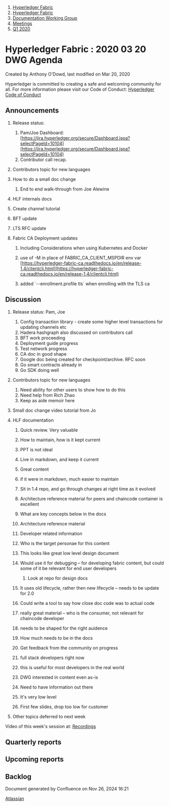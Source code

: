 1. [Hyperledger Fabric](index.html)
2. [Hyperledger Fabric](Hyperledger-Fabric_22839309.html)
3. [Documentation Working Group](Documentation-Working-Group_22839782.html)
4. [Meetings](Meetings_22839778.html)
5. [Q1 2020](Q1-2020_22841524.html)

# Hyperledger Fabric : 2020 03 20 DWG Agenda

Created by Anthony O'Dowd, last modified on Mar 20, 2020

Hyperledger is committed to creating a safe and welcoming community for all. For more information please visit our Code of Conduct: [Hyperledger Code of Conduct](https://lf-hyperledger.atlassian.net/wiki/spaces/HYP/pages/19595281/Hyperledger+Code+of+Conduct)

## Announcements

1. Release status:
   
   1. Pam/Joe Dashboard: [https://jira.hyperledger.org/secure/Dashboard.jspa?selectPageId=10104](https://jira.hyperledger.org/secure/Dashboard.jspa?selectPageId=10104)
   2. Contributor call recap.
2. Contributors topic for new languages
   
3. How to do a small doc change
   
   1. End to end walk-through from Joe Alewine
4. HLF internals docs
5. Create channel tutorial
6. BFT update
7. LTS RFC update
8. Fabric CA Deployment updates
   
   1. Including Considerations when using Kubernetes and Docker
      
   2. use of -M in place of FABRIC\_CA\_CLIENT\_MSPDIR env var [https://hyperledger-fabric-ca.readthedocs.io/en/release-1.4/clientcli.html](https://hyperledger-fabric-ca.readthedocs.io/en/release-1.4/clientcli.html)
      
   3. added \`--enrollment.profile tls\` when enrolling with the TLS ca

## Discussion

1. Release status: Pam, Joe
   
   1. Config transaction library - create some higher level transactions for updating channels etc
   2. Hadera hashgraph also discussed on contributors call
   3. BFT work proceeding
   4. Deployment guide progress
   5. Test network progress
   6. CA doc in good shape
   7. Google doc being created for checkpoint/archive. RFC soon
   8. Go smart contracts already in
   9. Go SDK doing well
2. Contributors topic for new languages
   
   1. Need ability for other users to show how to do this
   2. Need help from Rich Zhao
   3. Keep as aide memoir here
3. Small doc change video tutorial from Jo
4. HLF documentation
   
   01. Quick review. Very valuable
   02. How to maintain, how is it kept current
   03. PPT is not ideal
   04. Live in markdown, and keep it current
   05. Great content
   06. if it were in markdown, much easier to maintain
   07. Sit in 1.4 repo, and go through changes at right time as it evolved
   08. Architecture reference material for peers and chaincode container is excellent
   09. What are key concepts below in the docs
   10. Architecture reference material
   11. Developer related information
   12. Who is the target personae for this content
   13. This looks like great low level design document
   14. Would use it for debugging – for developing fabric content, but could some of it be relevant for end user developers
       
       1. Look at repo for design docs
   15. It uses old lifecycle, rather then new lifecycle – needs to be update for 2.0
   16. Could write a tool to say how close doc code was to actual code
   17. really great material – who is the consumer, not relevant for chaincode developer
   18. needs to be shaped for the right auidence
   19. How much needs to be in the docs
   20. Get feedback from the community on progress
   21. full stack developers right now
   22. this is useful for most developers in the real world
   23. DWG interested in content even as-is
   24. Need to have information out there
   25. It's very low level
   26. First few slides, drop too low for customer
5. Other topics deferred to next week

Video of this week's session at: [Recordings](https://lf-hyperledger.atlassian.net/wiki/display/fabric/Recordings)

## Quarterly reports

## Upcoming reports

## Backlog

Document generated by Confluence on Nov 26, 2024 16:21

[Atlassian](http://www.atlassian.com/)
